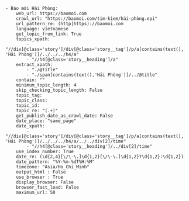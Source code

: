     - Báo mới Hải Phòng:
        web_url: https://baomoi.com
        crawl_url: "https://baomoi.com/tim-kiem/hải-phòng.epi"
        url_pattern_re: (http|https)://baomoi.com
        language: vietnamese 
        get_topic_from_link: True 
        topics_xpath: 
            - "//div[@class='story']/div[@class='story__tag']/p/a[contains(text(), 'Hải Phòng')]/../../../h4/a"
            - "//h4[@class='story__heading']/a"
        extract_xpath: 
            - "./@title"
            - "./span[contains(text(),'Hải Phòng')]/../@title"
        contain: ""  
        minimum_topic_length: 4
        skip_checking_topic_length: False 
        topic_tag:
        topic_class: 
        topic_id:  
        topic_re: "(.+)"
        get_publish_date_as_crawl_date: False
        date_place: "same_page"
        date_xpath: 
            - "//div[@class='story']/div[@class='story__tag']/p/a[contains(text(), 'Hải Phòng')]/../../../h4/a/../../div[2]/time"
            - "//h4[@class='story__heading']/../div[2]/time"
        use_index_number: True
        date_re: (\d{2,4}[\/\-\.]\d{1,2}[\/\-\.]\d{1,2}T\d{1,2}:\d{1,2})
        date_pattern: "%Y-%m-%dT%H:%M" 
        timezone: "Asia/Ho_Chi_Minh"
        output_html : False
        use_browser : True
        display_browser: False
        browser_fast_load: False
        maximum_url: 50
